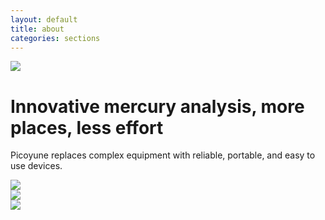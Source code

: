 ```yaml
---
layout: default
title: about
categories: sections
---
```


<img src="img/logo-large.svg" class="main-logo" />
<h1>Innovative mercury analysis, more places, less effort</h1>
<p>Picoyune replaces complex equipment with reliable, portable, and easy to use devices.</p>

<div class="row homepage-logos">
	<div class="one-third">
		<img class="award-logo" src="img/funding-nsf-gray.jpg" />
	</div>
	<div class="one-third">
		<img class="award-logo" src="img/funding-nih-gray.jpg" />
	</div>
	<div class="one-third">
		<img class="award-logo" src="img/funding-srp-gray.jpg" />
	</div>
</div>